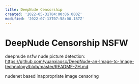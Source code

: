 ```yaml
---
title: DeepNude Censorship
created: '2022-05-31T04:00:06.000Z'
modified: '2022-07-13T07:58:00.187Z'
---
```


# DeepNude Censorship NSFW

deepnude nsfw nude picture detection:
https://github.com/yuanxiaosc/DeepNude-an-Image-to-Image-technology/blob/master/README-ZH.md


nudenet based inappropriate image censoring



